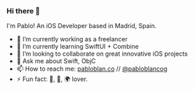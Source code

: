 ### Hi there 👋

I'm Pablo! An iOS Developer based in Madrid, Spain.

- 🔭 I’m currently working as a freelancer
- 🌱 I’m currently learning SwiftUI + Combine
- 👯 I’m looking to collaborate on great innovative iOS projects
- 💬 Ask me about Swift, ObjC
- 📫 How to reach me: [pabloblan.co](https://www.pabloblan.co) // [@pabloblancog](https://www.twitter.com/pabloblancog)
- ⚡ Fun fact: 🎾, 🎸, 🌍 lover.
